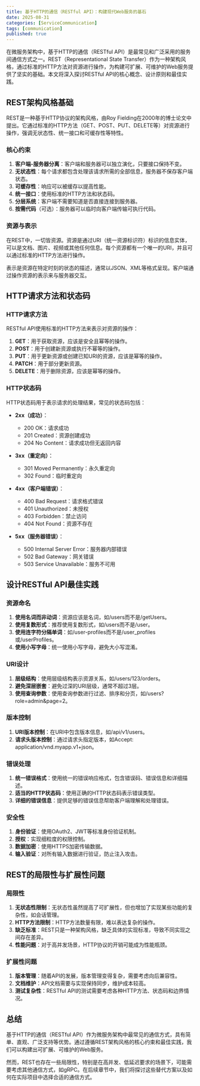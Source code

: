 ```yaml
---
title: 基于HTTP的通信（RESTful API）：构建现代Web服务的基石
date: 2025-08-31
categories: [ServiceCommunication]
tags: [communication]
published: true
---
```


在微服务架构中，基于HTTP的通信（RESTful API）是最常见和广泛采用的服务间通信方式之一。REST（Representational State Transfer）作为一种架构风格，通过标准的HTTP方法对资源进行操作，为构建可扩展、可维护的Web服务提供了坚实的基础。本文将深入探讨RESTful API的核心概念、设计原则和最佳实践。

## REST架构风格基础

REST是一种基于HTTP协议的架构风格，由Roy Fielding在2000年的博士论文中提出。它通过标准的HTTP方法（GET、POST、PUT、DELETE等）对资源进行操作，强调无状态性、统一接口和可缓存性等特性。

### 核心约束

1. **客户端-服务器分离**：客户端和服务器可以独立演化，只要接口保持不变。
2. **无状态性**：每个请求都包含处理该请求所需的全部信息，服务器不保存客户端状态。
3. **可缓存性**：响应可以被缓存以提高性能。
4. **统一接口**：使用标准的HTTP方法和状态码。
5. **分层系统**：客户端不需要知道是否直接连接到服务器。
6. **按需代码**（可选）：服务器可以临时向客户端传输可执行代码。

### 资源与表示

在REST中，一切皆资源。资源是通过URI（统一资源标识符）标识的信息实体，可以是文档、图片、视频或其他任何信息。每个资源都有一个唯一的URI，并且可以通过标准的HTTP方法进行操作。

表示是资源在特定时刻的状态的描述，通常以JSON、XML等格式呈现。客户端通过操作资源的表示来与服务器交互。

## HTTP请求方法和状态码

### HTTP请求方法

RESTful API使用标准的HTTP方法来表示对资源的操作：

1. **GET**：用于获取资源，应该是安全且幂等的操作。
2. **POST**：用于创建新资源或执行不幂等的操作。
3. **PUT**：用于更新资源或创建已知URI的资源，应该是幂等的操作。
4. **PATCH**：用于部分更新资源。
5. **DELETE**：用于删除资源，应该是幂等的操作。

### HTTP状态码

HTTP状态码用于表示请求的处理结果，常见的状态码包括：

- **2xx（成功）**：
  - 200 OK：请求成功
  - 201 Created：资源创建成功
  - 204 No Content：请求成功但无返回内容

- **3xx（重定向）**：
  - 301 Moved Permanently：永久重定向
  - 302 Found：临时重定向

- **4xx（客户端错误）**：
  - 400 Bad Request：请求格式错误
  - 401 Unauthorized：未授权
  - 403 Forbidden：禁止访问
  - 404 Not Found：资源不存在

- **5xx（服务器错误）**：
  - 500 Internal Server Error：服务器内部错误
  - 502 Bad Gateway：网关错误
  - 503 Service Unavailable：服务不可用

## 设计RESTful API最佳实践

### 资源命名

1. **使用名词而非动词**：资源应该是名词，如/users而不是/getUsers。
2. **使用复数形式**：推荐使用复数形式，如/users而不是/user。
3. **使用连字符分隔单词**：如/user-profiles而不是/user_profiles或/userProfiles。
4. **使用小写字母**：统一使用小写字母，避免大小写混淆。

### URI设计

1. **层级结构**：使用层级结构表示资源关系，如/users/123/orders。
2. **避免深层嵌套**：避免过深的URI层级，通常不超过3层。
3. **使用查询参数**：使用查询参数进行过滤、排序和分页，如/users?role=admin&page=2。

### 版本控制

1. **URI版本控制**：在URI中包含版本信息，如/api/v1/users。
2. **请求头版本控制**：通过请求头指定版本，如Accept: application/vnd.myapp.v1+json。

### 错误处理

1. **统一错误格式**：使用统一的错误响应格式，包含错误码、错误信息和详细描述。
2. **适当的HTTP状态码**：使用正确的HTTP状态码表示错误类型。
3. **详细的错误信息**：提供足够的错误信息帮助客户端理解和处理错误。

### 安全性

1. **身份验证**：使用OAuth2、JWT等标准身份验证机制。
2. **授权**：实现细粒度的权限控制。
3. **数据加密**：使用HTTPS加密传输数据。
4. **输入验证**：对所有输入数据进行验证，防止注入攻击。

## REST的局限性与扩展性问题

### 局限性

1. **无状态性限制**：无状态性虽然提高了可扩展性，但也增加了实现某些功能的复杂性，如会话管理。
2. **HTTP方法限制**：HTTP方法数量有限，难以表达复杂的操作。
3. **缺乏标准**：REST只是一种架构风格，缺乏具体的实现标准，导致不同实现之间存在差异。
4. **性能问题**：对于高并发场景，HTTP协议的开销可能成为性能瓶颈。

### 扩展性问题

1. **版本管理**：随着API的发展，版本管理变得复杂，需要考虑向后兼容性。
2. **文档维护**：API文档需要与实现保持同步，维护成本较高。
3. **测试复杂性**：RESTful API的测试需要考虑各种HTTP方法、状态码和边界情况。

## 总结

基于HTTP的通信（RESTful API）作为微服务架构中最常见的通信方式，具有简单、直观、广泛支持等优势。通过遵循REST架构风格的核心约束和最佳实践，我们可以构建出可扩展、可维护的Web服务。

然而，REST也存在一些局限性，特别是在高并发、低延迟要求的场景下，可能需要考虑其他通信方式，如gRPC。在后续章节中，我们将探讨这些替代方案以及如何在实际项目中选择合适的通信方式。